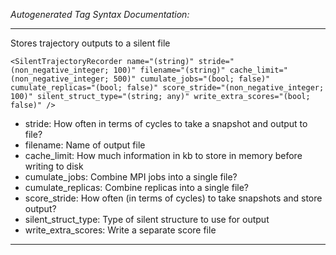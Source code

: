 _Autogenerated Tag Syntax Documentation:_

---
Stores trajectory outputs to a silent file

```
<SilentTrajectoryRecorder name="(string)" stride="(non_negative_integer; 100)" filename="(string)" cache_limit="(non_negative_integer; 500)" cumulate_jobs="(bool; false)" cumulate_replicas="(bool; false)" score_stride="(non_negative_integer; 100)" silent_struct_type="(string; any)" write_extra_scores="(bool; false)" />
```

-   stride: How often in terms of cycles to take a snapshot and output to file?
-   filename: Name of output file
-   cache_limit: How much information in kb to store in memory before writing to disk
-   cumulate_jobs: Combine MPI jobs into a single file?
-   cumulate_replicas: Combine replicas into a single file?
-   score_stride: How often (in terms of cycles) to take snapshots and store output?
-   silent_struct_type: Type of silent structure to use for output
-   write_extra_scores: Write a separate score file

---
